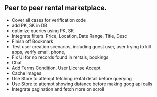 ## Peer to peer rental marketplace.

* Cover all cases for verification code
* add PK, SK in DB
* optimize queries using PK, SK
* Integrate filters. Price, Location, Date Range, Title, Desc
* Finish off Bookmark
* Test user creation scenarios, including guest user, user trying to kill apps, verify email, phone,
* Fix UI for no records found in rentals, bookings
* Chat
* Add Terms Condition, User License Accept
* Cache images
* Use Store to attempt fetching rental detail before querying
* Use Store to attempt showing distance before making goog api calls
* Integrate pagination and fetch more on scroll

